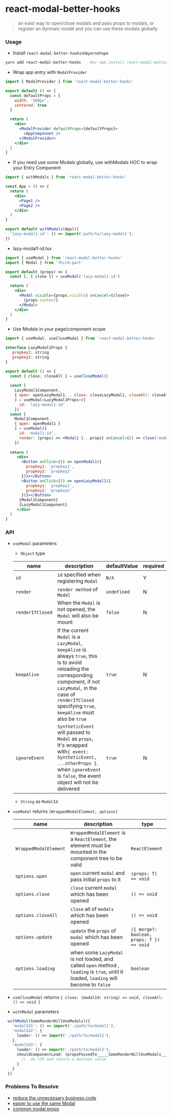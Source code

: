 # react-modal-better-hooks

> an eaist way to open/close modals and pass props to modals, or register an dynmaic modal and you can use these modals globally

### Usage

- Install `react-modal-better-hooks`via`yarn`or`npm`
```bash
yarn add react-modal-better-hooks    #or npm install react-modal-better-hooks
```

- Wrap app entry with `ModalProvider`
```jsx
import { ModalProvider } from 'react-modal-better-hooks'

export default () => {
  const defaultProps = {
    width: '500px',
    centered: true
  }

  return (
    <div>      
      <ModalProvider defaultProps={defaultProps}>
        <AppComponnet />
      </ModalProvider>
    </div>
  )
}
```

- If you need use some Modals globally, use withModals HOC to wrap your Entry Component
```jsx
import { withModals } from 'react-modal-better-hooks'

const App = () => {
  return (
    <div>
      <Page1 />
      <Page2 />
    </div>
  )
}

export default withModals(App)({
  'lazy-modal1-id': () => import('path/to/lazy-modal1'),
})
```

- lazy-modal1-id.tsx
```jsx
import { useModal } from 'react-modal-better-hooks'
import { Modal } from 'third-part'

export default (props) => {
  const [, { close }] = useModal('lazy-modal1-id')

  return (
    <div>
      <Modal visible={props.visible} onCancel={close}>
        {props.content}
      </Modal>
    </div>
  )
}
```

- Use Modals in your page/component scope
```jsx
import { useModal, useCloseModal } from 'react-modal-better-hooks'

interface LazyModal1Props {
   propkey1: string
   propkey2: string
}

export default () => {
  const { close, closeAll } = useCloseModal()
  
  const [ 
    LazyModal1Component, 
    { open: openLazyModal1, , close: closeLazyModal1, closeAll: closeAllModals } 
    ] = useModal<LazyModal1Props>({
      id: 'lazy-modal1-id'
    })
  const [ 
    Modal1Component, 
    { open: openModal1 } 
    ] = useModal({
      id: 'modal1-id',
      render: (props) => <Modal1 {...props} onCancel={() => close('modal1-id')} closeAll={closeAll} />
    })
  
  return (
     <div>
       <Button onClick={() => openModal1({
         propkey1: 'propkey1',
         propkey2: 'propkey2'
       })}></Button>
       <Button onClick={() => openLazyModal1({
         propkey1: 'propkey1',
         propkey2: 'propkey2'
       })}></Button>
      {Modal1Component}
      {LazyModal1Component}
     </div>
  )
}
```

### API


- `useModal` parameters

  - `Object` type

  | name             | description                                                  | defaultValue | required |
  | ---------------- | ------------------------------------------------------------ | ------------ | -------- |
  | `id`             | `id` specified when registering `Modal`                      | `N/A`        | Y        |
  | `render`         | `render method` of `Modal`                                   | `undefined`  | N        |
  | `renderIfClosed` | When the `Modal` is not opened, the `Modal` will also be mount | `false`      | N        |
  | `keepAlive`      | If the current `Modal` is a `LazyModal`, `keepAlive` is always `true`, this is to avoid reloading the corresponding component, if not `LazyModal`, in the case of `renderIfClosed` specifying `true`, `keepAlive` must also be `true` | `true`       | N        |
  | `ignoreEvent`    | `SyntheticEvent` will passed to `Modal` as `props`,  It's wrapped with`{ event: SyntheticEvent, ...otherProps }`. when `ignoreEvent` is `false`, the event object will not be delivered | `true`       | N       |
  
  - `String` as `ModalId`
  
- `useModal` returns `[WrappedModalElement, options]`

  | name                  | description                                                  | type                                     |
  | --------------------- | ------------------------------------------------------------ | ---------------------------------------- |
  | `WrappedModalElement` | `WrappedModalElement` is a `ReactElement`, the element must be mounted in the component tree to be valid | `ReactElement`                           |
  | `options.open`        | `open` current `modal` and pass initial `props` to it        | `(props: T) => void `                    |
  | `options.close`       | `close` current `modal` which has been opened                | `() => void`                             |
  | `options.closeAll`    | `close` all of `modals` which has been opened                | `() => void`                             |
  | `options.update`      | `update` the `props` of `modal` which has been opened        | `({ merge?: boolean, props: T }) => void` |
  | `options.loading`     | when some `LazyModal` is not loaded, and called `open` method , `loading` is `true`, until it loaded, `loading` will become to `false` | `boolean`                                |

- `useCloseModal` returns `{ close: (modalId: string) => void, closeAll: () => void }`

- `withModal` parameters
 ```typescript
  withModal(SomeRenderWillUseModals)({
    'modalId1': () => import('./path/to/modal1'),
    'modalId2': {
      loader: () => import('./path/to/modal2'),
    },
    'modalId3': {
      loader: () => import('./path/to/modal3'),
      shouldComponentLoad: (propsPassedTo_____SomeRenderWillUseModals_____Component) {
        //  do sth and return a boolean value
      }
    }
  })
 ```

### Problems To Resolve

- [reduce the unnecessary business code](https://github.com/rwson/react-modal-hooks/blob/main/docs/business-code.md)
- [easier to use the same Modal](https://github.com/rwson/react-modal-hooks/blob/main/docs/use-same-modal.md)
- [common modal props](https://github.com/rwson/react-modal-hooks/blob/main/docs/common-modal-props.md)
